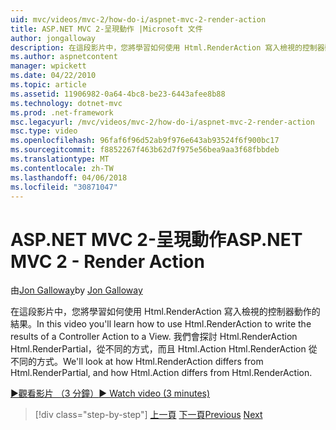 ```yaml
---
uid: mvc/videos/mvc-2/how-do-i/aspnet-mvc-2-render-action
title: ASP.NET MVC 2-呈現動作 |Microsoft 文件
author: jongalloway
description: 在這段影片中，您將學習如何使用 Html.RenderAction 寫入檢視的控制器動作的結果。 我們將探討如何 Html.RenderAction 不同 fr...
ms.author: aspnetcontent
manager: wpickett
ms.date: 04/22/2010
ms.topic: article
ms.assetid: 11906982-0a64-4bc8-be23-6443afee8b88
ms.technology: dotnet-mvc
ms.prod: .net-framework
msc.legacyurl: /mvc/videos/mvc-2/how-do-i/aspnet-mvc-2-render-action
msc.type: video
ms.openlocfilehash: 96faf6f96d52ab9f976e643ab93524f6f900bc17
ms.sourcegitcommit: f8852267f463b62d7f975e56bea9aa3f68fbbdeb
ms.translationtype: MT
ms.contentlocale: zh-TW
ms.lasthandoff: 04/06/2018
ms.locfileid: "30871047"
---
```

<a name="aspnet-mvc-2---render-action"></a><span data-ttu-id="7203b-104">ASP.NET MVC 2-呈現動作</span><span class="sxs-lookup"><span data-stu-id="7203b-104">ASP.NET MVC 2 - Render Action</span></span>
====================
<span data-ttu-id="7203b-105">由[Jon Galloway](https://github.com/jongalloway)</span><span class="sxs-lookup"><span data-stu-id="7203b-105">by [Jon Galloway](https://github.com/jongalloway)</span></span>

<span data-ttu-id="7203b-106">在這段影片中，您將學習如何使用 Html.RenderAction 寫入檢視的控制器動作的結果。</span><span class="sxs-lookup"><span data-stu-id="7203b-106">In this video you'll learn how to use Html.RenderAction to write the results of a Controller Action to a View.</span></span> <span data-ttu-id="7203b-107">我們會探討 Html.RenderAction Html.RenderPartial，從不同的方式，而且 Html.Action Html.RenderAction 從不同的方式。</span><span class="sxs-lookup"><span data-stu-id="7203b-107">We'll look at how Html.RenderAction differs from Html.RenderPartial, and how Html.Action differs from Html.RenderAction.</span></span>

[<span data-ttu-id="7203b-108">&#9654;觀看影片 （3 分鐘）</span><span class="sxs-lookup"><span data-stu-id="7203b-108">&#9654; Watch video (3 minutes)</span></span>](https://channel9.msdn.com/Blogs/ASP-NET-Site-Videos/aspnet-mvc-2-render-action)

> [!div class="step-by-step"]
> <span data-ttu-id="7203b-109">[上一頁](aspnet-mvc-2-areas.md)
> [下一頁](5-minute-introduction-to-aspnet-mvc.md)</span><span class="sxs-lookup"><span data-stu-id="7203b-109">[Previous](aspnet-mvc-2-areas.md)
[Next](5-minute-introduction-to-aspnet-mvc.md)</span></span>
